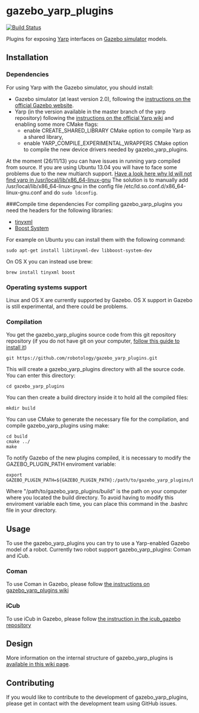 gazebo_yarp_plugins
===================
[![Build Status](https://travis-ci.org/robotology/gazebo_yarp_plugins.png)](https://travis-ci.org/robotology/gazebo_yarp_plugins)

Plugins for exposing [Yarp](http://yarp.it/) interfaces on [Gazebo simulator](http://gazebosim.org/) models. 

Installation
------------
### Dependencies 
For using Yarp with the Gazebo simulator, you should install:
 * Gazebo simulator (at least version 2.0), following the [instructions on the official Gazebo website](http://gazebosim.org/wiki/Install).
 * Yarp (in the version available in the master branch of the yarp repository) following the [instructions on the official Yarp wiki](http://wiki.icub.org/wiki/Linux:Installation_from_sources#Getting_the_YARP_and_iCub_sources) and enabling some more CMake flags:
    * enable CREATE_SHARED_LIBRARY CMake option to compile Yarp as a shared library,
    * enable YARP_COMPILE_EXPERIMENTAL_WRAPPERS CMake option to compile the new device drivers needed by gazebo_yarp_plugins.
 
At the moment (26/11/13) you can have issues in running yarp compiled from source. If you are using Ubuntu 13.04 you will have to face some problems due to the new multiarch support.
[Have a look here why ld will not find yarp in /usr/local/lib/x86_64-linux-gnu](https://help.ubuntu.com/community/MultiArch)
The solution is to manually add /usr/local/lib/x86_64-linux-gnu in the config file /etc/ld.so.conf.d/x86_64-linux-gnu.conf and do ```sudo ldconfig```.

###Compile time dependencies
For compiling gazebo_yarp_plugins you need the headers for the following libraries:
  * [tinyxml](http://www.grinninglizard.com/tinyxml/)
  * [Boost System](www.boost.org/doc/libs/release/libs/system/)

For example on Ubuntu you can install them with the following command:
```
sudo apt-get install libtinyxml-dev libboost-system-dev
```
On OS X you can instead use brew:
```
brew install tinyxml boost
```



### Operating systems support 
Linux and OS X are currently supported by Gazebo. 
OS X support in Gazebo is still experimental, and there could be problems.

### Compilation 
You get the gazebo_yarp_plugins source code from this git repository repository (if you do not have git on your computer, [follow this guide to install it](http://git-scm.com/downloads))
```
git https://github.com/robotology/gazebo_yarp_plugins.git
```
This will create a gazebo_yarp_plugins directory with all the source code.
You can enter this directory:
```
cd gazebo_yarp_plugins
```
You can then create a build directory inside it to hold all the compiled files:
```
mkdir build
```
You can use CMake to generate the necessary file for the compilation, and compile gazebo_yarp_plugins using make:
```
cd build
cmake ../
make
```

To notify Gazebo of the new plugins compiled, it is necessary to modify the GAZEBO_PLUGIN_PATH enviroment variable: 
```
export GAZEBO_PLUGIN_PATH=${GAZEBO_PLUGIN_PATH}:/path/to/gazebo_yarp_plugins/build
```
Where "/path/to/gazebo_yarp_plugins/build" is the path on your computer where you located the build directory.
To avoid having to modify this enviroment variable each time, you can place this command in the .bashrc file in your directory.

Usage
-----
To use the gazebo_yarp_plugins you can try to use a Yarp-enabled Gazebo model of a robot. Currently two robot support gazebo_yarp_plugins: Coman and iCub.

### Coman
To use Coman in Gazebo, please follow [the instructions on gazebo_yarp_plugins wiki](https://github.com/robotology/gazebo_yarp_plugins/wiki/Using-Coman-model-with-gazebo_yarp_plugins)

### iCub 
To use iCub in Gazebo, please follow [the instruction in the icub_gazebo repository](https://github.com/traversaro/icub_gazebo)

Design
------
More information on the internal structure of gazebo_yarp_plugins is [available in this wiki page](https://github.com/robotology/gazebo_yarp_plugins/wiki/Design).

Contributing
------------
If you would like to contribute to the development of gazebo_yarp_plugins, please get in contact with the development team using GitHub issues. 



